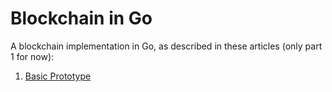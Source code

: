 # Blockchain in Go

A blockchain implementation in Go, as described in these articles (only part 1 for now):

1. [Basic Prototype](https://jeiwan.cc/posts/building-blockchain-in-go-part-1/)
